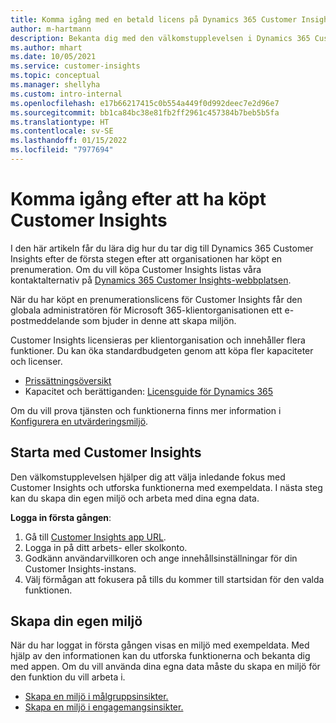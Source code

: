 ```yaml
---
title: Komma igång med en betald licens på Dynamics 365 Customer Insights
author: m-hartmann
description: Bekanta dig med den välkomstupplevelsen i Dynamics 365 Customer Insights och utforska funktionerna.
ms.author: mhart
ms.date: 10/05/2021
ms.service: customer-insights
ms.topic: conceptual
ms.manager: shellyha
ms.custom: intro-internal
ms.openlocfilehash: e17b66217415c0b554a449f0d992deec7e2d96e7
ms.sourcegitcommit: bb1ca84bc38e81fb2ff2961c457384b7beb5b5fa
ms.translationtype: HT
ms.contentlocale: sv-SE
ms.lasthandoff: 01/15/2022
ms.locfileid: "7977694"
---
```

# <a name="get-started-after-purchasing-customer-insights"></a>Komma igång efter att ha köpt Customer Insights

I den här artikeln får du lära dig hur du tar dig till Dynamics 365 Customer Insights efter de första stegen efter att organisationen har köpt en prenumeration. Om du vill köpa Customer Insights listas våra kontaktalternativ på [Dynamics 365 Customer Insights-webbplatsen](https://dynamics.microsoft.com/ai/customer-insights/). 

När du har köpt en prenumerationslicens för Customer Insights får den globala administratören för Microsoft 365-klientorganisationen ett e-postmeddelande som bjuder in denne att skapa miljön. 

Customer Insights licensieras per klientorganisation och innehåller flera funktioner. Du kan öka standardbudgeten genom att köpa fler kapaciteter och licenser. 
- [Prissättningsöversikt](https://dynamics.microsoft.com/ai/customer-insights/pricing/)
- Kapacitet och berättiganden: [Licensguide för Dynamics 365](https://go.microsoft.com/fwlink/?LinkId=866544)

Om du vill prova tjänsten och funktionerna finns mer information i [Konfigurera en utvärderingsmiljö](trial-signup.md).

## <a name="start-with-customer-insights"></a>Starta med Customer Insights

Den välkomstupplevelsen hjälper dig att välja inledande fokus med Customer Insights och utforska funktionerna med exempeldata. I nästa steg kan du skapa din egen miljö och arbeta med dina egna data.

**Logga in första gången**:

1. Gå till [Customer Insights app URL](https://home.ci.ai.dynamics.com).
1. Logga in på ditt arbets- eller skolkonto. 
1. Godkänn användarvillkoren och ange innehållsinställningar för din Customer Insights-instans.
1. Välj förmågan att fokusera på tills du kommer till startsidan för den valda funktionen.

## <a name="create-your-own-environment"></a>Skapa din egen miljö

När du har loggat in första gången visas en miljö med exempeldata. Med hjälp av den informationen kan du utforska funktionerna och bekanta dig med appen. Om du vill använda dina egna data måste du skapa en miljö för den funktion du vill arbeta i.

- [Skapa en miljö i målgruppsinsikter.](audience-insights/get-started-paid.md)
- [Skapa en miljö i engagemangsinsikter.](engagement-insights/create-new-environment.md) 



